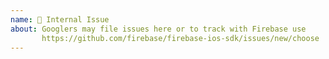 ```yaml
---
name: 🐞 Internal Issue
about: Googlers may file issues here or to track with Firebase use
       https://github.com/firebase/firebase-ios-sdk/issues/new/choose
---
```

<!-- DO NOT DELETE
validate_template=true
template_path=.github/ISSUE_TEMPLATE/bug_report.md
-->
